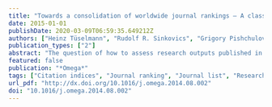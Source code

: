 ```yaml
---
title: "Towards a consolidation of worldwide journal rankings – A classification using random forests and aggregate rating via data envelopment analysis"
date: 2015-01-01
publishDate: 2020-03-09T06:59:35.649212Z
authors: ["Heinz Tüselmann", "Rudolf R. Sinkovics", "Grigory Pishchulov"]
publication_types: ["2"]
abstract: "The question of how to assess research outputs published in journals is now a global concern for academics. Numerous journal ratings and rankings exist, some featuring perceptual and peer-review-based journal ranks, some focusing on objective information related to citations, some using a combination of the two. This research consolidates existing journal rankings into an up-to-date and comprehensive list. Existing approaches to determining journal rankings are significantly advanced with the application of a new classification approach, ‘random forests’, and data envelopment analysis. As a result, a fresh look at a publication׳s place in the global research community is offered. While our approach is applicable to all management and business journals, we specifically exemplify the relative position of ‘operations research, management science, production and operations management’ journals within the broader management field, as well as within their own subject domain."
featured: false
publication: "*Omega*"
tags: ["Citation indices", "Journal ranking", "Journal list", "Research assessment", "Data envelopment analysis"]
url_pdf: "http://dx.doi.org/10.1016/j.omega.2014.08.002"
doi: "10.1016/j.omega.2014.08.002"
---
```


